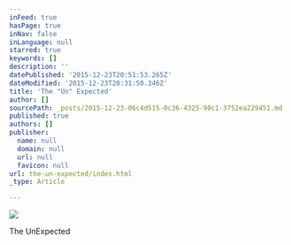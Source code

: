 ```yaml
---
inFeed: true
hasPage: true
inNav: false
inLanguage: null
starred: true
keywords: []
description: ''
datePublished: '2015-12-23T20:51:53.265Z'
dateModified: '2015-12-23T20:31:50.346Z'
title: 'The "Un" Expected'
author: []
sourcePath: _posts/2015-12-23-06c4d515-0c36-4325-90c1-3752ea229451.md
published: true
authors: []
publisher:
  name: null
  domain: null
  url: null
  favicon: null
url: the-un-expected/index.html
_type: Article

---
```

![](https://s3-us-west-2.amazonaws.com/the-grid-img/p/5f306abe5ce2a069d8f5baf327cb079d41f82d80.jpg)

The UnExpected